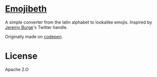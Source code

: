 # [Emojibeth](haroen.me/emojibeth)

A simple converter from the latin alphabet to lookalike emojis. Inspired by [Jeremy Burge](https://twitter.com/jeremyburge)'s Twitter handle.

Originally made on [codepen](http://codepen.io/Haroenv/pen/mEYGPq?editors=0010).

# License

Apache 2.O

